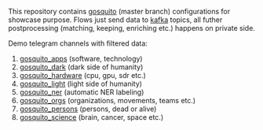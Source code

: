 This repository contains [gosquito](https://github.com/livelace/gosquito) (master branch) configurations for showcase purpose.
Flows just send data to [kafka](https://kafka.apache.org/intro) topics, all futher postprocessing (matching, keeping, enriching etc.) happens on private side.

Demo telegram channels with filtered data:

1. [gosquito_apps](https://t.me/gosquito_apps) (software, technology)
2. [gosquito_dark](https://t.me/gosquito_dark) (dark side of humanity)
3. [gosquito_hardware](https://t.me/gosquito_hardware) (cpu, gpu, sdr etc.)
4. [gosquito_light](https://t.me/gosquito_light) (light side of humanity)
5. [gosquito_ner](https://t.me/gosquito_ner) (automatic NER labeling) 
6. [gosquito_orgs](https://t.me/gosquito_orgs) (organizations, movements, teams etc.) 
7. [gosquito_persons](https://t.me/gosquito_persons) (persons, dead or alive) 
8. [gosquito_science](https://t.me/gosquito_science) (brain, cancer, space etc.)
